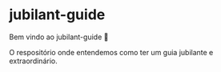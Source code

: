 # jubilant-guide

Bem vindo ao jubilant-guide :tada:

O respositório onde entendemos como ter um guia jubilante e extraordinário.